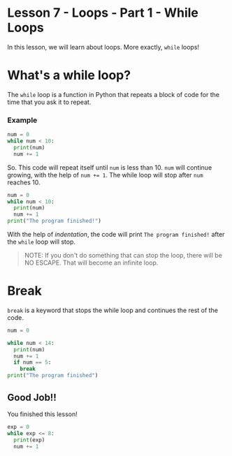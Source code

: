 # Lesson 7 - Loops - Part 1 - While Loops
In this lesson, we will learn about loops. More exactly, `while` loops!

# What's a while loop?
The `while` loop is a function in Python that repeats a block of code for the time that you ask it to repeat. 
### Example
```python
num = 0
while num < 10:
  print(num)
  num += 1
```
So. This code will repeat itself until `num` is less than 10. `num` will continue growing, with the help of `num += 1`. The while loop will stop after `num` reaches 10.
```python
num = 0
while num < 10:
  print(num)
  num += 1
print("The program finished!")
```
With the help of *indentation*, the code will print `The program finished!` after the `while` loop will stop.

> NOTE: If you don't do something that can stop the loop, there will be NO ESCAPE. That will become an infinite loop.  

# Break
`break` is a keyword that stops the while loop and continues the rest of the code.
``` python
num = 0

while num < 14:
  print(num)
  num += 1
  if num == 5:
    break
print("The program finished")
```

## Good Job!!
You finished this lesson!
```python
exp = 0
while exp <= 8:
  print(exp)
  num += 1
```
